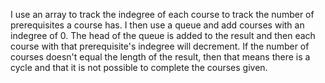 I use an array to track the indegree of each course to track the 
number of prerequisites a course has. I then use a queue and add 
courses with an indegree of 0. The head of the queue is added to 
the result and then each course with that prerequisite's indegree 
will decrement. If the number of courses doesn't equal the length 
of the result, then that means there is a cycle and that it is not 
possible to complete the courses given.
